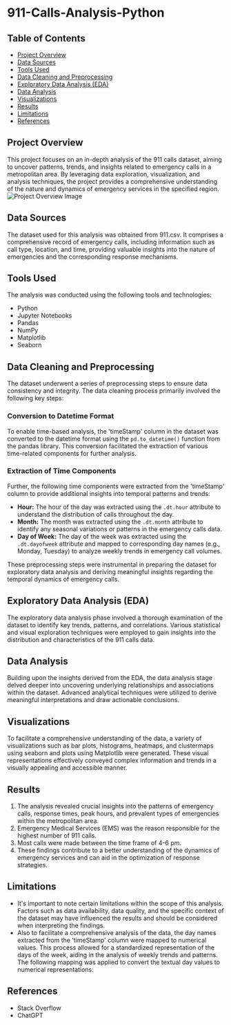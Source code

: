 # 911-Calls-Analysis-Python

## Table of Contents

- [Project Overview](project-overview)
- [Data Sources](#data-sources)
- [Tools Used](#tools-used)
- [Data Cleaning and Preprocessing](#data-cleaning-and-preprocessing)
- [Exploratory Data Analysis (EDA)](#exploratory-data-analysis-(EDA))
- [Data Analysis](#data-analysis)
- [Visualizations](#visualizations)
- [Results](#results)
- [Limitations](#limitations)
- [References](#references)

## Project Overview
This project focuses on an in-depth analysis of the 911 calls dataset, aiming to uncover patterns, trends, and insights related to emergency calls in a metropolitan area. By leveraging data exploration, visualization, and analysis techniques, the project provides a comprehensive understanding of the nature and dynamics of emergency services in the specified region.
![Project Overview Image]((https://github.com/manroop79/911-Calls-Analysis-Python/raw/main/Users/manroop/Desktop/Visualization)
)

## Data Sources
The dataset used for this analysis was obtained from 911.csv. It comprises a comprehensive record of emergency calls, including information such as call type, location, and time, providing valuable insights into the nature of emergencies and the corresponding response mechanisms.

## Tools Used
The analysis was conducted using the following tools and technologies:

- Python
- Jupyter Notebooks
- Pandas
- NumPy
- Matplotlib
- Seaborn

## Data Cleaning and Preprocessing

The dataset underwent a series of preprocessing steps to ensure data consistency and integrity. The data cleaning process primarily involved the following key steps:

### Conversion to Datetime Format

To enable time-based analysis, the 'timeStamp' column in the dataset was converted to the datetime format using the `pd.to_datetime()` function from the pandas library. This conversion facilitated the extraction of various time-related components for further analysis.

### Extraction of Time Components

Further, the following time components were extracted from the 'timeStamp' column to provide additional insights into temporal patterns and trends:

- **Hour:** The hour of the day was extracted using the `.dt.hour` attribute to understand the distribution of calls throughout the day.
- **Month:** The month was extracted using the `.dt.month` attribute to identify any seasonal variations or patterns in the emergency calls data.
- **Day of Week:** The day of the week was extracted using the `.dt.dayofweek` attribute and mapped to corresponding day names (e.g., Monday, Tuesday) to analyze weekly trends in emergency call volumes.

These preprocessing steps were instrumental in preparing the dataset for exploratory data analysis and deriving meaningful insights regarding the temporal dynamics of emergency calls.

## Exploratory Data Analysis (EDA)
The exploratory data analysis phase involved a thorough examination of the dataset to identify key trends, patterns, and correlations. Various statistical and visual exploration techniques were employed to gain insights into the distribution and characteristics of the 911 calls data.

## Data Analysis
Building upon the insights derived from the EDA, the data analysis stage delved deeper into uncovering underlying relationships and associations within the dataset. Advanced analytical techniques were utilized to derive meaningful interpretations and draw actionable conclusions.

## Visualizations
To facilitate a comprehensive understanding of the data, a variety of visualizations such as bar plots, histograms, heatmaps, and clustermaps using seaborn and plots using Matplotlib were generated. These visual representations effectively conveyed complex information and trends in a visually appealing and accessible manner.

## Results
1. The analysis revealed crucial insights into the patterns of emergency calls, response times, peak hours, and prevalent types of emergencies within the metropolitan area.
2. Emergency Medical Services (EMS) was the reason responsible for the highest number of 911 calls.
3. Most calls were made between the time frame of 4-6 pm.
4. These findings contribute to a better understanding of the dynamics of emergency services and can aid in the optimization of response strategies.

## Limitations
- It's important to note certain limitations within the scope of this analysis. Factors such as data availability, data quality, and the specific context of the dataset may have influenced the results and should be considered when interpreting the findings.
- Also to facilitate a comprehensive analysis of the data, the day names extracted from the 'timeStamp' column were mapped to numerical values. This process allowed for a standardized representation of the days of the week, aiding in the analysis of weekly trends and patterns. The following mapping was applied to convert the textual day values to numerical representations:

## References
- Stack Overflow
- ChatGPT
